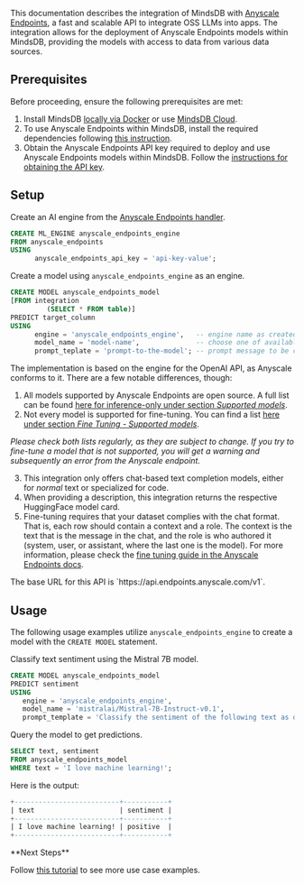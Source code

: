 This documentation describes the integration of MindsDB with [Anyscale Endpoints](https://www.anyscale.com/endpoints), a fast and scalable API to integrate OSS LLMs into apps.
The integration allows for the deployment of Anyscale Endpoints models within MindsDB, providing the models with access to data from various data sources.

## Prerequisites

Before proceeding, ensure the following prerequisites are met:

1. Install MindsDB [locally via Docker](https://docs.mindsdb.com/setup/self-hosted/docker) or use [MindsDB Cloud](https://cloud.mindsdb.com/).
2. To use Anyscale Endpoints within MindsDB, install the required dependencies following [this instruction](/setup/self-hosted/docker#install-dependencies).
3. Obtain the Anyscale Endpoints API key required to deploy and use Anyscale Endpoints models within MindsDB. Follow the [instructions for obtaining the API key](https://docs.endpoints.anyscale.com/guides/authenticate/).

## Setup

Create an AI engine from the [Anyscale Endpoints handler](https://github.com/mindsdb/mindsdb/tree/staging/mindsdb/integrations/handlers/anyscale_endpoints_handler).

```sql
CREATE ML_ENGINE anyscale_endpoints_engine
FROM anyscale_endpoints
USING
      anyscale_endpoints_api_key = 'api-key-value';
```

Create a model using `anyscale_endpoints_engine` as an engine.

```sql
CREATE MODEL anyscale_endpoints_model
[FROM integration
         (SELECT * FROM table)]
PREDICT target_column
USING
      engine = 'anyscale_endpoints_engine',   -- engine name as created via CREATE ML_ENGINE
      model_name = 'model-name',              -- choose one of available models
      prompt_teplate = 'prompt-to-the-model'; -- prompt message to be completed by the model
```

<Note>
The implementation is based on the engine for the OpenAI API, as Anyscale conforms to it. There are a few notable differences, though:

1. All models supported by Anyscale Endpoints are open source. A full list can be found [here for inference-only under section *Supported models*](https://app.endpoints.anyscale.com/docs).
2. Not every model is supported for fine-tuning. You can find a list [here under section *Fine Tuning - Supported models*](https://app.endpoints.anyscale.com/docs).

*Please check both lists regularly, as they are subject to change. If you try to fine-tune a model that is not supported, you will get a warning and subsequently an error from the Anyscale endpoint.*

3. This integration only offers chat-based text completion models, either for *normal* text or specialized for code.
4. When providing a description, this integration returns the respective HuggingFace model card.
5. Fine-tuning requires that your dataset complies with the chat format. That is, each row should contain a context and a role. The context is the text that is the message in the chat, and the role is who authored it (system, user, or assistant, where the last one is the model). For more information, please check the [fine tuning guide in the Anyscale Endpoints docs](https://app.endpoints.anyscale.com/docs).
</Note>

<Info>
The base URL for this API is `https://api.endpoints.anyscale.com/v1`.
</Info>

## Usage

The following usage examples utilize `anyscale_endpoints_engine` to create a model with the `CREATE MODEL` statement.

Classify text sentiment using the Mistral 7B model.

```sql
CREATE MODEL anyscale_endpoints_model
PREDICT sentiment
USING
   engine = 'anyscale_endpoints_engine',
   model_name = 'mistralai/Mistral-7B-Instruct-v0.1',
   prompt_template = 'Classify the sentiment of the following text as one of `positive`, `neutral` or `negative`: {{text}}';
```

Query the model to get predictions.

```sql
SELECT text, sentiment
FROM anyscale_endpoints_model
WHERE text = 'I love machine learning!';
```

Here is the output:

```sql
+--------------------------+-----------+
| text                     | sentiment |
+--------------------------+-----------+
| I love machine learning! | positive  |
+--------------------------+-----------+
```

<Tip>
**Next Steps**

Follow [this tutorial](/finetune/anyscale) to see more use case examples.
</Tip>
